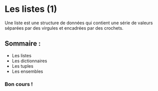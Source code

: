 # Les listes (1)

Une liste est une structure de données qui contient une série de valeurs séparées par des virgules et encadrées par des crochets. 
## Sommaire :
- Les listes
- Les dictionnaires
- Les tuples
- Les ensembles


### Bon cours !
